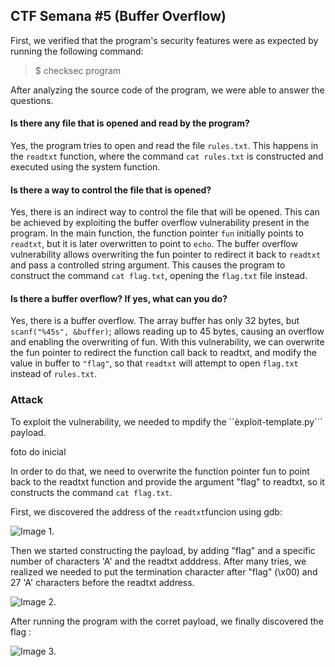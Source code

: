 ## CTF Semana #5 (Buffer Overflow)

First, we verified that the program's security features were as expected by running the following command:
> $ checksec program

After analyzing the source code of the program, we were able to answer the questions.

#### Is there any file that is opened and read by the program?
Yes, the program tries to open and read the file ```rules.txt```. This happens in the ```readtxt``` function, where the command ```cat rules.txt``` is constructed and executed using the system function.

#### Is there a way to control the file that is opened?
Yes, there is an indirect way to control the file that will be opened. This can be achieved by exploiting the buffer overflow vulnerability present in the program.
In the main function, the function pointer ```fun``` initially points to ```readtxt```, but it is later overwritten to point to ```echo```.
The buffer overflow vulnerability allows overwriting the fun pointer to redirect it back to ```readtxt``` and pass a controlled string argument. This causes the program to construct the command ```cat flag.txt```, opening the ```flag.txt``` file instead.

#### Is there a buffer overflow? If yes, what can you do?

Yes, there is a buffer overflow. The array buffer has only 32 bytes, but ```scanf("%45s", &buffer)```; allows reading up to 45 bytes, causing an overflow and enabling the overwriting of fun. 
With this vulnerability, we can overwrite the fun pointer to redirect the function call back to readtxt, and modify the value in buffer to ```"flag"```, so that ```readtxt``` will attempt to open ```flag.txt``` instead of ```rules.txt```.

### Attack
To exploit the vulnerability, we needed to mpdify the ``èxploit-template.py``` payload.

foto do inicial

In order to do that, we need to overwrite the function pointer fun to point back to the readtxt function and provide the argument "flag" to readtxt, so it constructs the command ```cat flag.txt```.

First, we discovered the address of the ```readtxt```funcion using gdb:

![Image 1.](https://git.fe.up.pt/fsi/fsi2425/logs/l05g06/-/raw/main/Images/CTF5_img1.png)

Then we started constructing the payload, by adding "flag" and a specific number of characters 'A' and the readtxt adddress.
After many tries, we realized we needed to put the termination character after "flag" (\x00) and 27 'A' characters before the readtxt address.

![Image 2.](https://git.fe.up.pt/fsi/fsi2425/logs/l05g06/-/raw/main/Images/CTF5_img2.png)

After running the program with the corret payload, we finally discovered the flag :

![Image 3.](https://git.fe.up.pt/fsi/fsi2425/logs/l05g06/-/raw/main/Images/CTF5_flag.png)
